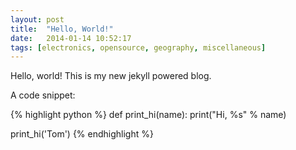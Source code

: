 ```yaml
---
layout: post
title:  "Hello, World!"
date:   2014-01-14 10:52:17
tags: [electronics, opensource, geography, miscellaneous]
---
```


Hello, world! This is my new jekyll powered blog.

A code snippet:

{% highlight python %}
def print_hi(name):
  print("Hi, %s" % name)

print_hi('Tom')
{% endhighlight %}

